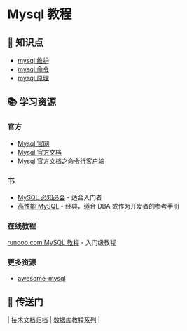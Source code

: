 # Mysql 教程

## :memo: 知识点

- [mysql 维护](mysql-ops.md)
- [mysql 命令](mysql-cli.md)
- [mysql 原理](mysql-theory.md)

## :books: 学习资源

### 官方

- [Mysql 官网](https://www.mysql.com/)
- [Mysql 官方文档](https://dev.mysql.com/doc/refman/8.0/en/)
- [Mysql 官方文档之命令行客户端](https://dev.mysql.com/doc/refman/8.0/en/mysql.html)

### 书

- [MySQL 必知必会](https://book.douban.com/subject/3354490/) - 适合入门者
- [高性能 MySQL](https://book.douban.com/subject/23008813/) - 经典，适合 DBA 或作为开发者的参考手册

### 在线教程

[runoob.com MySQL 教程](http://www.runoob.com/mysql/mysql-tutorial.html) - 入门级教程

### 更多资源

- [awesome-mysql](https://github.com/jobbole/awesome-mysql-cn)

## :door: 传送门

| [技术文档归档](https://github.com/dunwu/blog) | [数据库教程系列](https://github.com/dunwu/db-tutorial/codes) |
